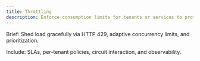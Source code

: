 ```yaml
---
title: Throttling
description: Enforce consumption limits for tenants or services to protect shared resources.
---
```


Brief: Shed load gracefully via HTTP 429, adaptive concurrency limits, and prioritization.

Include: SLAs, per-tenant policies, circuit interaction, and observability.
